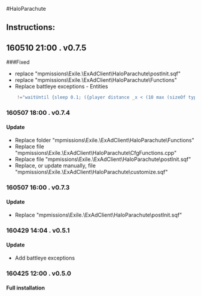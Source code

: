 #HaloParachute  
## Instructions:   

## 160510 21:00 . v0.7.5  
###Fixed 
* replace "mpmissions\Exile.<map>\ExAdClient\HaloParachute\postInit.sqf"
* replace "mpmissions\Exile.<map>\ExAdClient\HaloParachute\Functions"
* Replace battleye exceptions - Entities
```cpp
	!="waitUntil {sleep 0.1; ({player distance _x < (10 max (sizeOf typeOf _x))} count (player nearEntities [\"Air\", 20])) == 0};"
```

### 160507 18:00 . v0.7.4  
#### Update
* Replace folder "mpmissions\Exile.<map>\ExAdClient\HaloParachute\Functions"
* Replace file "mpmissions\Exile.<map>\ExAdClient\HaloParachute\CfgFunctions.cpp"
* Replace file "mpmissions\Exile.<map>\ExAdClient\HaloParachute\postInit.sqf"
* Replace, or update manually, file "mpmissions\Exile.<map>\ExAdClient\HaloParachute\customize.sqf"
 
### 160507 16:00 . v0.7.3  
#### Update
* Replace "mpmissions\Exile.<map>\ExAdClient\HaloParachute\postInit.sqf"

### 160429 14:04 . v0.5.1  
#### Update  
* Add battleye exceptions   

### 160425 12:00 . v0.5.0  
#### Full installation